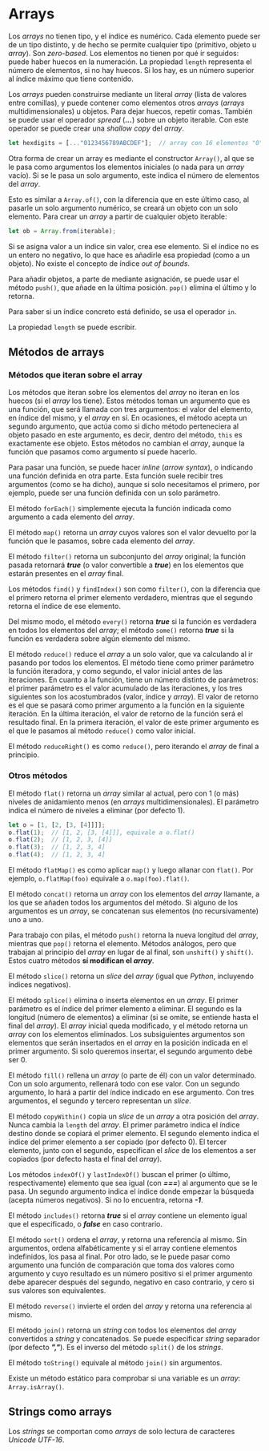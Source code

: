 # Arrays

Los *arrays* no tienen tipo, y el índice es numérico. Cada elemento puede ser de un tipo distinto, y de hecho se permite cualquier tipo (primitivo, objeto u *array*). Son *zero-based*. Los elementos no tienen por qué ir seguidos: puede haber huecos en la numeración. La propiedad `length` representa el número de elementos, si no hay huecos. Si los hay, es un número superior al índice máximo que tiene contenido.

Los *arrays* pueden construirse mediante un literal *array* (lista de valores entre comillas), y puede contener como elementos otros *arrays* (*arrays* multidimensionales) u objetos. Para dejar huecos, repetir comas. También se puede usar el operador *spread* (***...***) sobre un objeto iterable. Con este operador se puede crear una *shallow copy* del *array*.

```js
let hexdigits = [..."0123456789ABCDEF"];  // array con 16 elementos "0", "1",...
```

Otra forma de crear un array es mediante el constructor `Array()`, al que se le pasa como argumentos los elementos iniciales (o nada para un *array* vacío). Si se le pasa un solo argumento, este indica el número de elementos del *array*.

Esto es similar a `Array.of()`, con la diferencia que en este último caso, al pasarle un solo argumento numérico, se creará un objeto con un solo elemento. Para crear un *array* a partir de cualquier objeto iterable:

```js
let ob = Array.from(iterable);
```

Si se asigna valor a un índice sin valor, crea ese elemento. Si el índice no es un entero no negativo, lo que hace es añadirle esa propiedad (como a un objeto). No existe el concepto de índice *out of bounds*.

Para añadir objetos, a parte de mediante asignación, se puede usar el método `push()`, que añade en la última posición. `pop()` elimina el último y lo retorna.

Para saber si un índice concreto está definido, se usa el operador `in`.

La propiedad `length` se puede escribir.

## Métodos de arrays

### Métodos que iteran sobre el array

Los métodos que iteran sobre los elementos del *array* no iteran en los huecos (si el *array* los tiene). Estos métodos toman un argumento que es una función, que será llamada con tres argumentos: el valor del elemento, en índice del mismo, y el *array* en sí. En ocasiones, el método acepta un segundo argumento, que actúa como si dicho método perteneciera al objeto pasado en este argumento, es decir, dentro del método, `this` es exactamente ese objeto. Estos métodos no cambian el *array*, aunque la función que pasamos como argumento sí puede hacerlo.

Para pasar una función, se puede hacer *inline* (*arrow syntax*), o indicando una función definida en otra parte. Esta función suele recibir tres argumentos (como se ha dicho), aunque si solo necesitamos el primero, por ejemplo, puede ser una función definida con un solo parámetro.

El método `forEach()` simplemente ejecuta la función indicada como argumento a cada elemento del *array*.

El método `map()` retorna un *array* cuyos valores son el valor devuelto por la función que le pasamos, sobre cada elemento del *array*.

El método `filter()` retorna un subconjunto del *array* original; la función pasada retornará ***true*** (o valor convertible a ***true***) en los elementos que estarán presentes en el *array* final.

Los métodos `find()` y `findIndex()` son como `filter()`, con la diferencia que el primero retorna el primer elemento verdadero, mientras que el segundo retorna el índice de ese elemento.

Del mismo modo, el método `every()` retorna ***true*** si la función es verdadera en todos los elementos del *array*; el método `some()` retorna ***true*** si la función es verdadera sobre algún elemento del mismo.

El método `reduce()` reduce el *array* a un solo valor, que va calculando al ir pasando por todos los elementos. El método tiene como primer parámetro la función iteradora, y como segundo, el valor inicial antes de las iteraciones. En cuanto a la función, tiene un número distinto de parámetros: el primer parámetro es el valor acumulado de las iteraciones, y los tres siguientes son los acostumbrados (valor, índice y *array*). El valor de retorno es el que se pasará como primer argumento a la función en la siguiente iteración. En la última iteración, el valor de retorno de la función será el resultado final. En la primera iteración, el valor de este primer argumento es el que le pasamos al método `reduce()` como valor inicial.

El método `reduceRight()` es como `reduce()`, pero iterando el *array* de final a principio.

### Otros métodos

El método `flat()` retorna un *array* similar al actual, pero con 1 (o más) niveles de anidamiento menos (en *arrays* multidimensionales). El parámetro indica el número de niveles a eliminar (por defecto 1).

```js
let o = [1, [2, [3, [4]]]];
o.flat(1);  // [1, 2, [3, [4]]], equivale a o.flat()
o.flat(2);  // [1, 2, 3, [4]]
o.flat(3);  // [1, 2, 3, 4]
o.flat(4);  // [1, 2, 3, 4]
```

El método `flatMap()` es como aplicar `map()` y luego allanar con `flat()`. Por ejemplo, `o.flatMap(foo)` equivale a `o.map(foo).flat()`.

El método `concat()` retorna un *array* con los elementos del *array* llamante, a los que se añaden todos los argumentos del método. Si alguno de los argumentos es un *array*, se concatenan sus elementos (no recursivamente) uno a uno.

Para trabajo con pilas, el método `push()` retorna la nueva longitud del *array*, mientras que `pop()` retorna el elemento. Métodos análogos, pero que trabajan al principio del *array* en lugar de al final, son `unshift()` y `shift()`. Estos cuatro métodos **sí modifican el *array***.

El método `slice()` retorna un *slice* del *array* (igual que *Python*, incluyendo índices negativos).

El método `splice()` elimina o inserta elementos en un *array*. El primer parámetro es el índice del primer elemento a eliminar. El segundo es la longitud (número de elementos) a eliminar (si se omite, se entiende hasta el final del *array*). El *array* inicial queda modificado, y el método retorna un *array* con los elementos eliminados. Los subsiguientes argumentos son elementos que serán insertados en el *array* en la posición indicada en el primer argumento. Si solo queremos insertar, el segundo argumento debe ser 0.

El método `fill()` rellena un *array* (o parte de él) con un valor determinado. Con un solo argumento, rellenará todo con ese valor. Con un segundo argumento, lo hará a partir del índice indicado en ese argumento. Con tres argumentos, el segundo y tercero representan un *slice*.

El método `copyWithin()` copia un *slice* de un *array* a otra posición del *array*. Nunca cambia la `length` del *array*. El primer parámetro indica el índice destino donde se copiará el primer elemento. El segundo elemento indica el índice del primer elemento a ser copiado (por defecto 0). El tercer elemento, junto con el segundo, especifican el *slice* de los elementos a ser copiados (por defecto hasta el final del *array*).

Los métodos `indexOf()` y `lastIndexOf()` buscan el primer (o último, respectivamente) elemento que sea igual (con ***===***) al argumento que se le pasa. Un segundo argumento indica el índice donde empezar la búsqueda (acepta números negativos). Si no lo encuentra, retorna ***-1***.

El método `includes()` retorna ***true*** si el *array* contiene un elemento igual que el especificado, o ***false*** en caso contrario.

El método `sort()` ordena el *array*, y retorna una referencia al mismo. Sin argumentos, ordena alfabéticamente y si el array contiene elementos indefinidos, los pasa al final. Por otro lado, se le puede pasar como argumento una función de comparación que toma dos valores como argumento y cuyo resultado es un número positivo si el primer argumento debe aparecer después del segundo, negativo en caso contrario, y cero si sus valores son equivalentes.

El método `reverse()` invierte el orden del *array* y retorna una referencia al mismo.

El método `join()` retorna un *string* con todos los elementos del *array* convertidos a *string* y concatenados. Se puede especificar *string* separador (por defecto ***\","***). Es el inverso del método `split()` de los *strings*.

El método `toString()` equivale al método `join()` sin argumentos.

Existe un método estático para comprobar si una variable es un *array*: `Array.isArray()`.

## Strings como arrays

Los *strings* se comportan como *arrays* de solo lectura de caracteres *Unicode UTF-16*.
